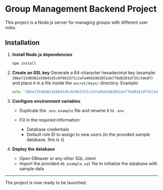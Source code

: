 # Group Management Backend Project

This project is a Node.js server for managing groups with different user roles.

## Installation

1. **Install Node.js dependencies**  
   ```bash
   npm install

2. **Create an SSL key**
   Generate a 64-character hexadecimal key (example: `38be715d0d82a58041d5c6f663371c2afa40d2482051de77bd8281df35c5de8f`) and place it in a file inside the `secret/keys/` directory.
   Example:

   ```bash
   echo "38be715d0d82a58041d5c6f663371c2afa40d2482051de77bd8281df35c5de8f" > secret/keys/ssl.key
   ```

3. **Configure environment variables**

   * Duplicate the `.env.example` file and rename it to `.env`
   * Fill in the required information:

     * Database credentials
     * Default role ID to assign to new users (in the provided sample database, this is `3`)

4. **Deploy the database**

   * Open DBeaver or any other SQL client
   * Import the provided `db_example.sql` file to initialize the database with sample data

---

The project is now ready to be launched.